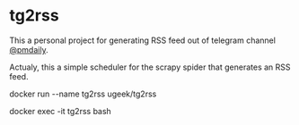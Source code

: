 # tg2rss

This a personal project for generating RSS feed out of telegram channel [@pmdaily](http://t.me/pmdaily).

Actualy, this a simple scheduler for the scrapy spider that generates an RSS feed.



docker run --name tg2rss ugeek/tg2rss 




docker exec -it tg2rss bash
